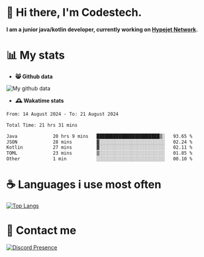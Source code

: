 # 👋 Hi there, I'm Codestech.
**I am a junior java/kotlin developer, currently working on [Hypejet Network](https://github.com/Hypejet).**

# 📊 My stats
- **😸 Github data**

![My github data](https://github-readme-stats.vercel.app/api?username=Codestech1&count_private=true&include_all_commits=true&theme=codeSTACKr)

- **🕰️ Wakatime stats**
<!--START_SECTION:waka-->

```txt
From: 14 August 2024 - To: 21 August 2024

Total Time: 21 hrs 31 mins

Java             20 hrs 9 mins   ███████████████████████▒░   93.65 %
JSON             28 mins         ▓░░░░░░░░░░░░░░░░░░░░░░░░   02.24 %
Kotlin           27 mins         ▓░░░░░░░░░░░░░░░░░░░░░░░░   02.11 %
TOML             23 mins         ▒░░░░░░░░░░░░░░░░░░░░░░░░   01.85 %
Other            1 min           ░░░░░░░░░░░░░░░░░░░░░░░░░   00.10 %
```

<!--END_SECTION:waka-->

# ☕ Languages i use most often
[![Top Langs](https://github-readme-stats.vercel.app/api/top-langs/?username=Codestech1&layout=compact&langs_count=8&exclude_repo=window5000.github.io&theme=codeSTACKr)](https://github.com/anuraghazra/github-readme-stats)

# 💬 Contact me
[![Discord Presence](https://lanyard.cnrad.dev/api/650718742157852740)](https://discord.com/users/650718742157852740)
</br>
